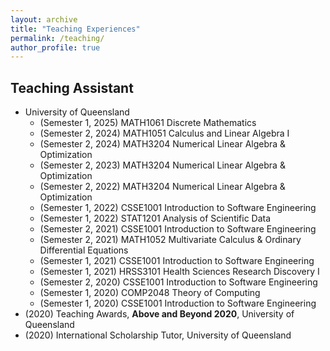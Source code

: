 ```yaml
---
layout: archive
title: "Teaching Experiences"
permalink: /teaching/
author_profile: true
---
```


## Teaching Assistant

* University of Queensland
    * (Semester 1, 2025) MATH1061 Discrete Mathematics 
    * (Semester 2, 2024) MATH1051 Calculus and Linear Algebra I 
    * (Semester 2, 2024) MATH3204 Numerical Linear Algebra & Optimization 
    * (Semester 2, 2023) MATH3204 Numerical Linear Algebra & Optimization
    * (Semester 2, 2022) MATH3204 Numerical Linear Algebra & Optimization
    * (Semester 1, 2022) CSSE1001 Introduction to Software Engineering
    * (Semester 1, 2022) STAT1201 Analysis of Scientific Data
    * (Semester 2, 2021) CSSE1001 Introduction to Software Engineering
    * (Semester 2, 2021) MATH1052 Multivariate Calculus & Ordinary Differential Equations
    * (Semester 1, 2021) CSSE1001 Introduction to Software Engineering
    * (Semester 1, 2021) HRSS3101 Health Sciences Research Discovery I
    * (Semester 2, 2020) CSSE1001 Introduction to Software Engineering
    * (Semester 1, 2020) COMP2048 Theory of Computing
    * (Semester 1, 2020) CSSE1001 Introduction to Software Engineering
* (2020) Teaching Awards, **Above and Beyond 2020**, University of Queensland
* (2020) International Scholarship Tutor, University of Queensland